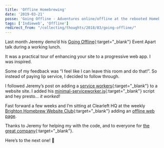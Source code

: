 ```yaml
---
title: 'Offline Homebrewing'
date: '2019-03-21'
posse: 'Going Offline - Adventures online/offline at the rebooted Homebrew Website Club @clearleft'
tags: ['Indieweb', 'Offline']
redirect_from: "/collecting/thoughts/2018/03/going-offline/"
---
```


Last month Jeremy demo’d his [Going Offline](https://abookapart.com/products/going-offline){:target="_blank"} Event Apart talk during a working lunch.

It was a practical tour of enhancing your site to a progressive web app. I was inspired.

Some of my feedback was “I feel like I can leave this room and do that!”. So instead of paying lip service, I decided to follow through.

I followed Jeremy’s post on adding a [service workers](https://adactio.com/journal/13540){:target="_blank"} to a website site. I added his [minimal-serviceworker.js](https://gist.github.com/adactio/3717b7da007a9363ddf21f584aae34af){:target="_blank"} script and hey presto… *it worked!*

Fast forward a few weeks and I’m sitting at Clearleft HQ at the weekly [Brighton Homebrew Website Club](https://indieweb.org/Homebrew_Website_Club#Brighton){:target="_blank"} adding an [offline web page](/offline/).

Thanks to Jeremy for helping my with the code, and to everyone for [the great company](https://adactio.com/notes/14976){:target="_blank"}.

Here’s to the next one! 🍻️
